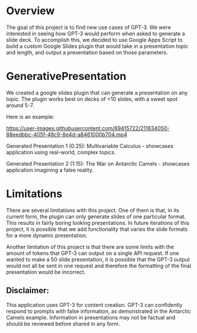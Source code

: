 # Overview

The goal of this project is to find new use cases of GPT-3. We were interested in seeing how GPT-3 would perform when asked to generate a slide deck. To accomplish this, we decided to use Google Apps Script to build a custom Google Slides plugin that would take in a presentation topic and length, and output a presentation based on those parameters. 

# GenerativePresentation
We created a google slides plugin that can generate a presentation on any topic. The plugin works best on decks of <10 slides, with a sweet spot around 5-7.

Here is an example:

https://user-images.githubusercontent.com/89415722/211634050-88eedbbc-405f-48c9-8e4d-a8461000b704.mp4

Generated Presentation 1 (0:25): Multivariable Calculus - showcases application using real-world, complex topics.

Generated Presentation 2 (1:15): The War on Antarctic Camels - showcases application imagining a false reality.

# Limitations

There are several limitations with this project. One of them is that, in its current form, the plugin can only generate slides of one particular format. This results in fairly boring looking presentations. In future iterations of this project, it is possible that we add functionality that varies the slide formats for a more dynamic presentation. 

Another limitation of this project is that there are some limits with the amount of tokens that GPT-3 can output on a single API request. If one wanted to make a 50 slide presentation, it is possible that the GPT-3 output would not all be sent in one request and therefore the formatting of the final presentation would be incorrect. 

## Disclaimer:
This application uses GPT-3 for content creation.  GPT-3 can confidently respond to prompts with false information, as demonstrated in the Antarctic Camels example.  Information in presentations may not be factual and should be reviewed before shared in any form.
